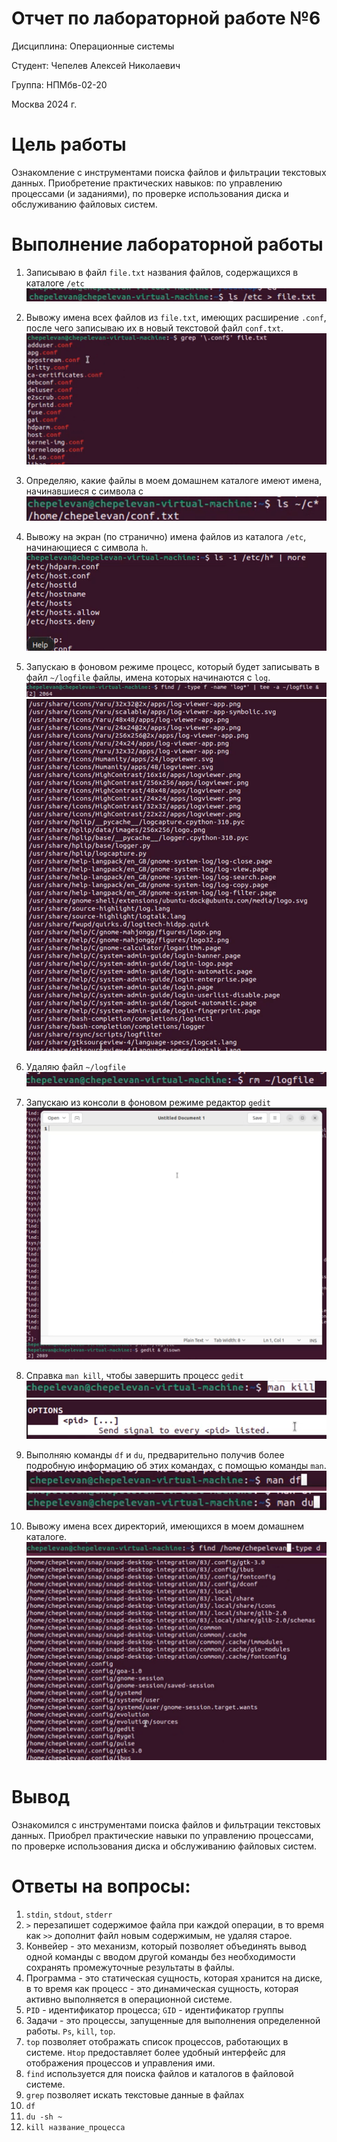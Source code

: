 # Отчет по лабораторной работе **№6**

Дисциплина: Операционные системы

Студент: Чепелев Алексей Николаевич

Группа: НПМбв-02-20

Москва 2024 г.


# Цель работы
Ознакомление с инструментами поиска файлов и фильтрации текстовых данных. Приобретение практических навыков: по управлению процессами (и заданиями), по проверке использования диска и обслуживанию файловых систем.

# Выполнение лабораторной работы
1. Записываю в файл ```file.txt``` названия файлов, содержащихся в каталоге ```/etc```
![alt text](image.png)

2. Вывожу имена всех файлов из ```file.txt```, имеющих расширение ```.conf```, после чего записываю их в новый текстовой файл ```conf.txt```.
![alt text](image-1.png)

3. Определяю, какие файлы в моем домашнем каталоге имеют имена, начинавшиеся с символа c
![alt text](image-2.png)

4. Вывожу на экран (по странично) имена файлов из каталога ```/etc```, начинающиеся с символа ```h```.
![alt text](image-3.png)

5. Запускаю в фоновом режиме процесс, который будет записывать в файл ```~/logfile``` файлы, имена которых начинаются с ```log```.
![alt text](image-4.png)
![alt text](image-5.png)

6. Удаляю файл ```~/logfile```
![alt text](image-6.png)

7. Запускаю из консоли в фоновом режиме редактор ```gedit```
![alt text](image-7.png)

8. Справка ```man kill```, чтобы завершить процесс ```gedit```
![alt text](image-8.png)
![alt text](image-9.png)

9. Выполняю команды ```df``` и ```du```, предварительно получив более подробную информацию об этих командах, с помощью команды ```man```.
![alt text](image-10.png)
![alt text](image-11.png)

10. Вывожу имена всех директорий, имеющихся в моем домашнем каталоге.
![alt text](image-12.png)
![alt text](image-13.png)

# Вывод
Ознакомился с инструментами поиска файлов и фильтрации текстовых данных. Приобрел практические навыки по управлению процессами, по проверке использования диска и обслуживанию файловых систем.


# Ответы на вопросы:
1. ```stdin```, ```stdout```, ```stderr```
2. ```>``` перезапишет содержимое файла при каждой операции, в то время как ```>>``` дополнит файл новым содержимым, не удаляя старое.
3. Конвейер - это механизм, который позволяет объединять вывод одной команды с вводом другой команды без необходимости сохранять промежуточные результаты в файлы.
4. Программа - это статическая сущность, которая хранится на диске, в то время как процесс - это динамическая сущность, которая активно выполняется в операционной системе.
5. ```PID``` - идентификатор процесса; ```GID``` - идентификатор группы
6. Задачи - это процессы, запущенные для выполнения определенной работы. ```Ps```, ```kill```, ```top```.
7. ```top``` позволяет отображать список процессов, работающих в системе. ```Htop``` предоставляет более удобный интерфейс для отображения процессов и управления ими.
8. ```find``` используется для поиска файлов и каталогов в файловой системе.
9. ```grep``` позволяет искать текстовые данные в файлах
10. ```df```
11. ```du -sh ~```
12. ```kill название_процесса```
